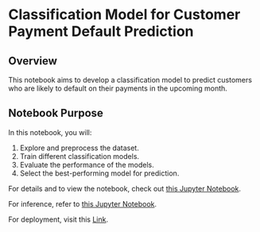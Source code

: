 # Classification Model for Customer Payment Default Prediction

## Overview

This notebook aims to develop a classification model to predict customers who are likely to default on their payments in the upcoming month.

## Notebook Purpose

In this notebook, you will:
1. Explore and preprocess the dataset.
2. Train different classification models.
3. Evaluate the performance of the models.
4. Select the best-performing model for prediction.

For details and to view the notebook, check out [this Jupyter Notebook](P1M2_Hafidz_Masruri.ipynb).

For inference, refer to [this Jupyter Notebook](P1M2_Hafidz_Masruri_inf.ipynb).

For deployment, visit this [Link](https://huggingface.co/spaces/hfdzam/Prediction_M2).
